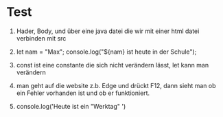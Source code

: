 # Test

1. Hader, Body, und über eine java datei die wir mit einer html datei verbinden mit src

2.  let nam = "Max";
   console.log("${nam} ist heute in der Schule");
3. const ist eine constante die sich nicht verändern lässt, let kann man verändern
4. man geht auf die website z.b. Edge und drückt F12, dann sieht man ob ein Fehler vorhanden ist und ob er funktioniert.
5. console.log('Heute ist ein "Werktag" ')
   
